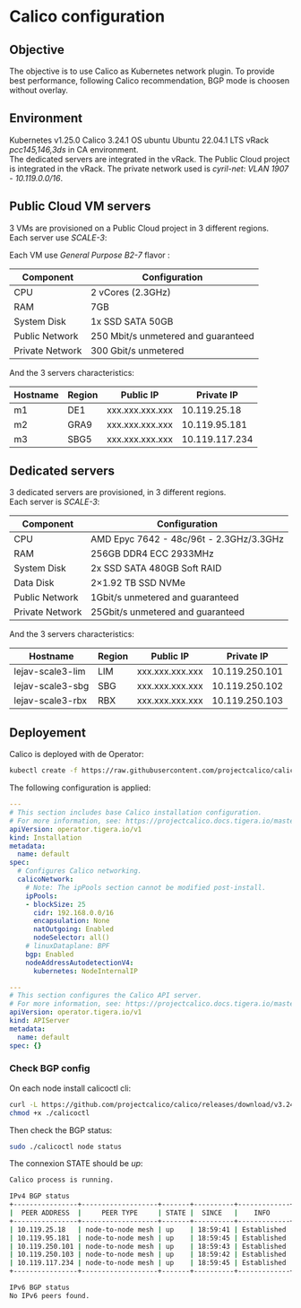 # Calico configuration

## Objective
The objective is to use Calico as Kubernetes network plugin. To provide best performance, following Calico recommendation, BGP mode is choosen without overlay.

## Environment
Kubernetes v1.25.0
Calico 3.24.1
OS ubuntu Ubuntu 22.04.1 LTS
vRack *pcc145,146,3ds* in CA environment.  
The dedicated servers are integrated in the vRack.
The Public Cloud project is integrated in the vRack.
The private network used is *cyril-net*: *VLAN 1907* - *10.119.0.0/16*.

## Public Cloud VM servers
3 VMs are provisioned on a Public Cloud project in 3 different regions.  
Each server use *SCALE-3*:

Each VM use *General Purpose B2-7* flavor :

| Component    | Configuration |
| ----------- | ----------- |
| CPU | 2 vCores (2.3GHz) |
| RAM | 7GB |
| System Disk | 1x SSD SATA 50GB |
| Public Network| 250 Mbit/s unmetered and guaranteed |
| Private Network | 300 Gbit/s unmetered |

And the 3 servers characteristics:

| Hostname    | Region | Public IP | Private IP |
| ----------- | ----------- | -- | -- |
| m1 | DE1  | xxx.xxx.xxx.xxx | 10.119.25.18 |
| m2 | GRA9 | xxx.xxx.xxx.xxx | 10.119.95.181 |
| m3 | SBG5 | xxx.xxx.xxx.xxx | 10.119.117.234 |

## Dedicated servers
3 dedicated servers are provisioned, in 3 different regions.  
Each server is *SCALE-3*:

| Component    | Configuration |
| ----------- | ----------- |
| CPU | AMD Epyc 7642 - 48c/96t - 2.3GHz/3.3GHz |
| RAM | 256GB DDR4 ECC 2933MHz |
| System Disk | 2x SSD SATA 480GB Soft RAID |
| Data Disk | 2×1.92 TB SSD NVMe |
| Public Network| 1Gbit/s unmetered and guaranteed |
| Private Network | 25Gbit/s unmetered and guaranteed |

And the 3 servers characteristics:

| Hostname    | Region | Public IP | Private IP |
| ----------- | ----------- | -- | -- |
| lejav-scale3-lim | LIM | xxx.xxx.xxx.xxx| 10.119.250.101 |
| lejav-scale3-sbg | SBG |xxx.xxx.xxx.xxx | 10.119.250.102 |
| lejav-scale3-rbx | RBX | xxx.xxx.xxx.xxx| 10.119.250.103 |

## Deployement
Calico is deployed with de Operator:

```bash
kubectl create -f https://raw.githubusercontent.com/projectcalico/calico/v3.24.1/manifests/tigera-operator.yaml
```

The following configuration is applied:
```yaml
---
# This section includes base Calico installation configuration.
# For more information, see: https://projectcalico.docs.tigera.io/master/reference/installation/api#operator.tigera.io/v1.Installation
apiVersion: operator.tigera.io/v1
kind: Installation
metadata:
  name: default
spec:
  # Configures Calico networking.
  calicoNetwork:
    # Note: The ipPools section cannot be modified post-install.
    ipPools:
    - blockSize: 25
      cidr: 192.168.0.0/16
      encapsulation: None
      natOutgoing: Enabled
      nodeSelector: all()
    # linuxDataplane: BPF
    bgp: Enabled
    nodeAddressAutodetectionV4:
      kubernetes: NodeInternalIP

---
# This section configures the Calico API server.
# For more information, see: https://projectcalico.docs.tigera.io/master/reference/installation/api#operator.tigera.io/v1.APIServer
apiVersion: operator.tigera.io/v1
kind: APIServer 
metadata: 
  name: default 
spec: {}
```

### Check BGP config
On each node install calicoctl cli:
```bash
curl -L https://github.com/projectcalico/calico/releases/download/v3.24.1/calicoctl-linux-amd64 -o calicoctl
chmod +x ./calicoctl
```

Then check the BGP status:
```bash
sudo ./calicoctl node status
```

The connexion STATE should be *up*:
```bash
Calico process is running.

IPv4 BGP status
+----------------+-------------------+-------+----------+-------------+
|  PEER ADDRESS  |     PEER TYPE     | STATE |  SINCE   |    INFO     |
+----------------+-------------------+-------+----------+-------------+
| 10.119.25.18   | node-to-node mesh | up    | 18:59:41 | Established |
| 10.119.95.181  | node-to-node mesh | up    | 18:59:45 | Established |
| 10.119.250.101 | node-to-node mesh | up    | 18:59:43 | Established |
| 10.119.250.103 | node-to-node mesh | up    | 18:59:42 | Established |
| 10.119.117.234 | node-to-node mesh | up    | 18:59:45 | Established |
+----------------+-------------------+-------+----------+-------------+

IPv6 BGP status
No IPv6 peers found.
```
